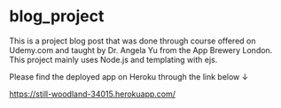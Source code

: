 # blog_project

This is a project blog post that was done through course offered on Udemy.com and taught by Dr. Angela Yu from the App Brewery London. 
This project mainly uses Node.js and templating with ejs.

Please find the deployed app on Heroku through the link below ↓ 

https://still-woodland-34015.herokuapp.com/
